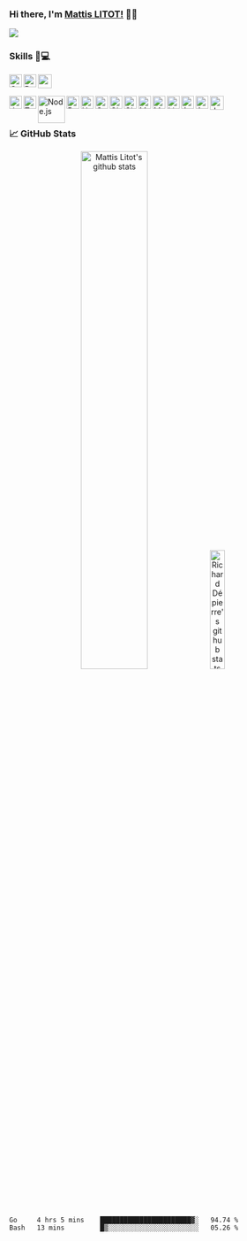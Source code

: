 ### Hi there, I'm [Mattis LITOT!](https://github.com/Litot-Mattis) 👋🏽
<a href="https://www.linkedin.com/in/mattis-litot/?locale=en_US" target="_blank"><img src="https://img.shields.io/badge/linkedin-%230077B5.svg?&style=for-the-badge&logo=linkedin&logoColor=white"/></a>

### Skills 🧑💻

<img src=https://www.apollo-formation.com/wp-content/uploads/C-250x250.png width="25" height="25" /> <img align="left" alt="C++" width="23px" src="https://upload.wikimedia.org/wikipedia/commons/thumb/1/18/ISO_C%2B%2B_Logo.svg/612px-ISO_C%2B%2B_Logo.svg.png" />
<img align="left" alt="Python" width="23px" src="https://www.vectorlogo.zone/logos/python/python-icon.svg" />

<img align="left" alt="JavaScript" width="23px" src="https://www.vectorlogo.zone/logos/javascript/javascript-icon.svg" />
<img align="left" alt="Typescript" width="23px" src="https://www.vectorlogo.zone/logos/typescriptlang/typescriptlang-icon.svg" />
<img align="left" alt="Node.js" width="49px" src="https://www.vectorlogo.zone/logos/nodejs/nodejs-ar21.svg" />
<img align="left" alt="React.js" width="23px" src="https://www.vectorlogo.zone/logos/reactjs/reactjs-icon.svg" />
<img align="left" alt="HTML" width="23px" src="https://www.vectorlogo.zone/logos/w3_html5/w3_html5-icon.svg" />
<img align="left" alt="CSS" width="23px" src="https://cdn.jsdelivr.net/npm/simple-icons@3.2.0/icons/css3.svg" />
<img align="left" alt="GitHub" width="23px" src="https://cdn.jsdelivr.net/npm/simple-icons@3.2.0/icons/github.svg" />
<img align="left" alt="Git" width="23px" src="https://www.vectorlogo.zone/logos/git-scm/git-scm-icon.svg" />
<img align="left" alt="MongoDB" width="23px" src="https://cdn.jsdelivr.net/npm/simple-icons@3.2.0/icons/mongodb.svg" />
<img align="left" alt="MySQL" width="23px" src="https://cdn.jsdelivr.net/npm/simple-icons@3.2.0/icons/mysql.svg" />
<img align="left" alt="Linux" width="23px" src="https://www.vectorlogo.zone/logos/linux/linux-icon.svg" />
<img align="left" alt="Android" width="23px" src="https://cdn.jsdelivr.net/npm/simple-icons@3.2.0/icons/android.svg" />
<img align="left" alt="Apple" width="23px" src="https://www.vectorlogo.zone/logos/apple/apple-icon.svg" />
<img align="left" alt="docker" width="25px" src="https://www.vectorlogo.zone/logos/docker/docker-icon.svg">
<br>
<br>

### 📈 GitHub Stats

<div align="center">
 <img width="49%" src="https://github-readme-stats.vercel.app/api?username=Litot-Mattis&show_icons=true&theme=highcontrast&langs_count=8" alt="Mattis Litot's github stats" />
 <img width="23.5%" src="https://github-readme-stats.vercel.app/api/top-langs/?username=Litot-Mattis&show_icons=true&layout=default&theme=algolia" alt="Richard Dépierre's github stats" />
</div>

<!--START_SECTION:waka-->

```text
Go     4 hrs 5 mins    ███████████████████████▓░   94.74 %
Bash   13 mins         █▒░░░░░░░░░░░░░░░░░░░░░░░   05.26 %
```

<!--END_SECTION:waka-->
